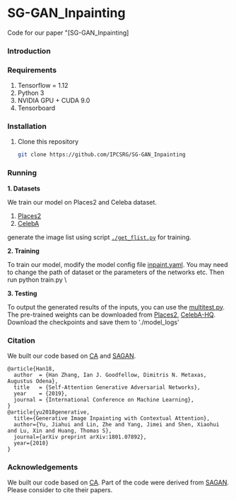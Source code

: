 # SG-GAN_Inpainting
Code for our paper "[SG-GAN_Inpainting] 

### Introduction


### Requirements

1. Tensorflow = 1.12
2. Python 3
3. NVIDIA GPU + CUDA 9.0
4. Tensorboard


### Installation

1. Clone this repository

   ```bash
   git clone https://github.com/IPCSRG/SG-GAN_Inpainting
   ```
   
### Running

**1.   Datasets**

We train our model on Places2 and Celeba dataset.

1. [Places2](http://places2.csail.mit.edu)
2. [CelebA](http://mmlab.ie.cuhk.edu.hk/projects/CelebA.html) 

generate the image list using script  [`./get_flist.py`](./get_flist.py) for training.

**2.   Training**

To train our model, modify the model config file [inpaint.yaml](inpaint.yaml). You may need to change the path of dataset or the parameters of the networks etc. Then run python train.py \

**3.   Testing**

To output the generated results of the inputs, you can use the [multitest.py](multitest.py).  The pre-trained weights can be downloaded from [Places2](), [CelebA-HQ](). Download the checkpoints and save them to './model_logs'

### Citation

We built our code based on [CA](https://github.com/JiahuiYu/generative_inpainting) and  [SAGAN](https://github.com/brain-research/self-attention-gan).

```
@article{Han18,
  author  = {Han Zhang, Ian J. Goodfellow, Dimitris N. Metaxas, Augustus Odena},
  title   = {Self-Attention Generative Adversarial Networks},
  year    = {2019},
  journal = {International Conference on Machine Learning},
}
@article{yu2018generative,
  title={Generative Image Inpainting with Contextual Attention},
  author={Yu, Jiahui and Lin, Zhe and Yang, Jimei and Shen, Xiaohui and Lu, Xin and Huang, Thomas S},
  journal={arXiv preprint arXiv:1801.07892},
  year={2018}
}
```


### Acknowledgements

We built our code based on [CA](https://github.com/JiahuiYu/generative_inpainting). Part of the code were derived from [SAGAN](https://github.com/brain-research/self-attention-gan). Please consider to cite their papers. 
